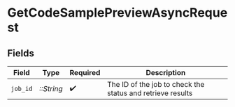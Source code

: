 # GetCodeSamplePreviewAsyncRequest


## Fields

| Field                                                      | Type                                                       | Required                                                   | Description                                                |
| ---------------------------------------------------------- | ---------------------------------------------------------- | ---------------------------------------------------------- | ---------------------------------------------------------- |
| `job_id`                                                   | *::String*                                                 | :heavy_check_mark:                                         | The ID of the job to check the status and retrieve results |